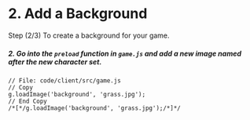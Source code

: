 # 2. Add a Background

Step (2/3) To create a background for your game. 

##### 2. Go into the `preload` _function_ in `game.js` and add a new image named after the new character set.

```
// File: code/client/src/game.js
// Copy
g.loadImage('background', 'grass.jpg');
// End Copy
/*[*/g.loadImage('background', 'grass.jpg');/*]*/
```
